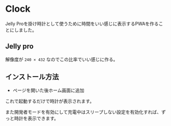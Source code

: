 # Clock

Jelly Proを掛け時計として使うために時間をいい感じに表示するPWAを作ることにしました。

## Jelly pro

解像度が `240 × 432` なのでこの比率でいい感じに作る。

## インストール方法

* ページを開いた後ホーム画面に追加

これで起動するだけで時計が表示されます。

また開発者モードを有効にして充電中はスリープしない設定を有効化すれば、ずっと時計を表示できます。
